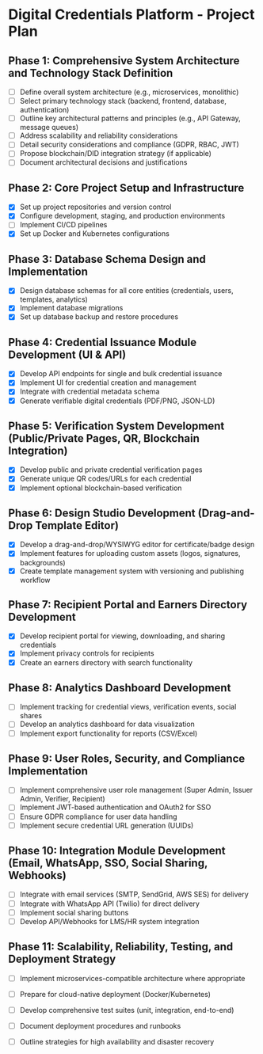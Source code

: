 # Digital Credentials Platform - Project Plan

## Phase 1: Comprehensive System Architecture and Technology Stack Definition
- [ ] Define overall system architecture (e.g., microservices, monolithic)
- [ ] Select primary technology stack (backend, frontend, database, authentication)
- [ ] Outline key architectural patterns and principles (e.g., API Gateway, message queues)
- [ ] Address scalability and reliability considerations
- [ ] Detail security considerations and compliance (GDPR, RBAC, JWT)
- [ ] Propose blockchain/DID integration strategy (if applicable)
- [ ] Document architectural decisions and justifications

## Phase 2: Core Project Setup and Infrastructure
- [x] Set up project repositories and version control
- [x] Configure development, staging, and production environments
- [ ] Implement CI/CD pipelines
- [x] Set up Docker and Kubernetes configurations

## Phase 3: Database Schema Design and Implementation
- [x] Design database schemas for all core entities (credentials, users, templates, analytics)
- [x] Implement database migrations
- [x] Set up database backup and restore procedures

## Phase 4: Credential Issuance Module Development (UI & API)
- [x] Develop API endpoints for single and bulk credential issuance
- [x] Implement UI for credential creation and management
- [x] Integrate with credential metadata schema
- [x] Generate verifiable digital credentials (PDF/PNG, JSON-LD)

## Phase 5: Verification System Development (Public/Private Pages, QR, Blockchain Integration)
- [x] Develop public and private credential verification pages
- [x] Generate unique QR codes/URLs for each credential
- [x] Implement optional blockchain-based verification
## Phase 6: Design Studio Development (Drag-and-Drop Template Editor)
- [x] Develop a drag-and-drop/WYSIWYG editor for certificate/badge design
- [x] Implement features for uploading custom assets (logos, signatures, backgrounds)
- [x] Create template management system with versioning and publishing workflow

## Phase 7: Recipient Portal and Earners Directory Development
- [x] Develop recipient portal for viewing, downloading, and sharing credentials
- [x] Implement privacy controls for recipients
- [x] Create an earners directory with search functionality

## Phase 8: Analytics Dashboard Development
- [ ] Implement tracking for credential views, verification events, social shares
- [ ] Develop an analytics dashboard for data visualization
- [ ] Implement export functionality for reports (CSV/Excel)

## Phase 9: User Roles, Security, and Compliance Implementation
- [ ] Implement comprehensive user role management (Super Admin, Issuer Admin, Verifier, Recipient)
- [ ] Implement JWT-based authentication and OAuth2 for SSO
- [ ] Ensure GDPR compliance for user data handling
- [ ] Implement secure credential URL generation (UUIDs)

## Phase 10: Integration Module Development (Email, WhatsApp, SSO, Social Sharing, Webhooks)
- [ ] Integrate with email services (SMTP, SendGrid, AWS SES) for delivery
- [ ] Integrate with WhatsApp API (Twilio) for direct delivery
- [ ] Implement social sharing buttons
- [ ] Develop API/Webhooks for LMS/HR system integration

## Phase 11: Scalability, Reliability, Testing, and Deployment Strategy
- [ ] Implement microservices-compatible architecture where appropriate
- [ ] Prepare for cloud-native deployment (Docker/Kubernetes)
- [ ] Develop comprehensive test suites (unit, integration, end-to-end)
- [ ] Document deployment procedures and runbooks
- [ ] Outline strategies for high availability and disaster recovery


